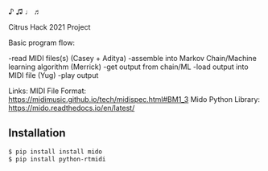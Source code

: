 ♪ ♫ ♩ ♬

Citrus Hack 2021 Project

Basic program flow:

-read MIDI files(s) (Casey + Aditya)
-assemble into Markov Chain/Machine learning algorithm (Merrick)
-get output from chain/ML
-load output into MIDI file (Yug)
-play output

Links:
MIDI File Format: https://midimusic.github.io/tech/midispec.html#BM1_3
Mido Python Library: https://mido.readthedocs.io/en/latest/



## Installation
```bash
$ pip install install mido
$ pip install python-rtmidi

```
